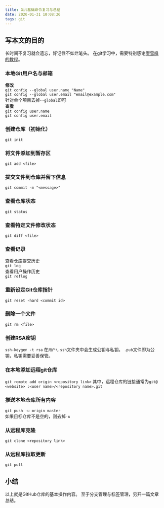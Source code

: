 ```yaml
---
title: Git基础命令复习与总结
date: 2020-01-31 10:08:26
tags: git
---
```

## 写本文的目的
长时间不复习就会遗忘，好记性不如烂笔头。
在git学习中，需要特别感谢[廖雪峰的教程](www.liaoxuefeng.com)。
### 本地Git用户名与邮箱
**修改**  
`git config --global user.name "Name"`   
`git config --global user.email "email@example.com"`   
针对单个项目去掉`--global`即可  
**查看**  
`git config user.name`  
`git config user.email`   
### 创建仓库（初始化）
`git init`
### 将文件添加到暂存区
`git add <file>`
### 提交文件到仓库并留下信息
`git commit -m "<message>"`
### 查看仓库状态
`git status`
### 查看特定文件修改状态
`git diff <file>`
### 查看记录
查看仓库提交历史  
`git log`  
查看用户操作历史  
`git reflog`  
### 重新设定Git仓库指针
`git reset -hard <commit id>`  
### 删除一个文件
`git rm <file>`
### 创建RSA密钥
`ssh-keygen -t rsa`
在`用户\.ssh`文件夹中会生成公钥与私钥。
`.pub`文件即为公钥，私钥需要妥善保管。
### 在本地添加远程git仓库
`git remote add origin <repository link>`
其中，远程仓库的链接通常为`git@ <website> :<user name>/<repository name>.git`
### 推送本地仓库所有内容
`git push -u origin master`  
如果目标仓库不是空的，则去掉`-u`  
### 从远程库克隆
`git clone <repository link>`
### 从远程库拉取更新
`git pull`
  
## 小结  
以上就是GitHub仓库的基本操作内容。
至于分支管理与标签管理，另开一篇文章总结。